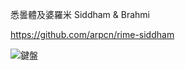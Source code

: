 悉曇體及婆羅米 Siddham & Brahmi

https://github.com/arpcn/rime-siddham


![鍵盤](https://github.com/arpcn/rime-devanagari/鍵盤.png)





